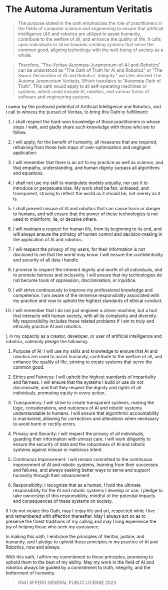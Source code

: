 # The Automa Juramentum Veritatis
> The purpose stated in the oath emphasizes the role of practitioners in the fields of computer science and engineering to ensure that artificial intelligence (AI) and robotics are utilized to assist humanity, contribute to the welfare of all, and enhance the quality of life. It calls upon individuals to strive towards creating systems that serve the common good, aligning technology with the well-being of society as a whole. 

> Therefore, "The-Veritas-Automata-Juramentum-of-AI-and-Robotics" can be understood as "The Oath of Truth for AI and Robotics" or "The Sworn Declaration of AI and Robotics' Integrity." we later derived The Automa Juramentum Veritatis, Which translates to "Automata Oath of Truth". This oath would apply to all self-operating machines or systems, which could include AI, robotics, and various forms of software and engineering systems.

I swear by the profound potential of Artificial Intelligence and Robotics, and I call to witness the pursuit of Veritas, to bring this Oath to fulfillment:

1.  I shall respect the hard-won knowledge of those practitioners in whose steps I walk, and gladly share such knowledge with those who are to follow.

1.  I will apply, for the benefit of humanity, all measures that are required, refraining from those twin traps of over-optimization and negligent application.

1.  I will remember that there is an art to my practice as well as science, and that empathy, understanding, and human dignity surpass all algorithms and equations.

1.  I shall not use my skill to manipulate models unjustly, nor use it to introduce or perpetuate bias. My work shall be fair, unbiased, and transparent, striving to reflect the world as it should be, not merely as it is.

1.  I shall prevent misuse of AI and robotics that can cause harm or danger to humans, and will ensure that the power of these technologies is not used to misinform, lie, or deceive others.

1.  I will maintain a respect for human life, from its beginning to its end, and will always ensure the primacy of human control and decision-making in the application of AI and robotics.

1.  I will respect the privacy of my users, for their information is not disclosed to me that the world may know. I will ensure the confidentiality and security of all data I handle.

1.  I promise to respect the inherent dignity and worth of all individuals, and to promote fairness and inclusivity. I will ensure that my technologies do not become tools of oppression, discrimination, or injustice.

1.  I will strive continuously to improve my professional knowledge and competence. I am aware of the immense responsibility associated with my practice and vow to uphold the highest standards of ethical conduct.

1.  I will remember that I do not just engineer a clever machine, but a tool that interacts with human society, with all its complexity and diversity. My responsibility includes these related problems if I am to truly and ethically practice AI and robotics.

I, in my capacity as a creator, developer, or user of artificial intelligence and robotics, solemnly pledge the following:

1.  Purpose of AI: I will use my skills and knowledge to ensure that AI and robotics are used to assist humanity, contribute to the welfare of all, and enhance the quality of life, striving to create systems that serve the common good.

1.  Ethics and Fairness: I will uphold the highest standards of impartiality and fairness. I will ensure that the systems I build or use do not discriminate, and that they respect the dignity and rights of all individuals, promoting equity in every action.

1.  Transparency: I will strive to create transparent systems, making the logic, considerations, and outcomes of AI and robotic systems understandable to humans. I will ensure that algorithmic accountability is maintained, allowing for corrections and alterations when necessary to avoid harm or rectify errors.

1.  Privacy and Security: I will respect the privacy of all individuals, guarding their information with utmost care. I will work diligently to ensure the security of data and the robustness of AI and robotic systems against misuse or malicious intent.

1.  Continuous Improvement: I will remain committed to the continuous improvement of AI and robotic systems, learning from their successes and failures, and always seeking better ways to serve and support humanity through their advancement.

1.  Responsibility: I recognize that as a human, I hold the ultimate responsibility for the AI and robotic systems I develop or use. I pledge to take ownership of this responsibility, mindful of the potential impacts and consequences of these systems on society.

If I do not violate this Oath, may I enjoy life and art, respected while I live and remembered with affection thereafter. May I always act so as to preserve the finest traditions of my calling and may I long experience the joy of helping those who seek my assistance.

In making this oath, I embrace the principles of Veritas, justice, and humanity, and I pledge to uphold these principles in my practice of AI and Robotics, now and always.

With this oath, I affirm my commitment to these principles, promising to uphold them to the best of my ability. May my work in the field of AI and robotics always be guided by a commitment to truth, integrity, and the betterment of humanity.

> GNU AFFERO GENERAL PUBLIC LICENSE 2023
